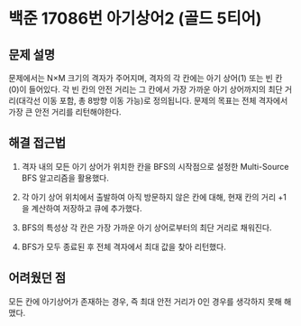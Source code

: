 # 백준 17086번 아기상어2 (골드 5티어)

## 문제 설명

문제에서는 N×M 크기의 격자가 주어지며, 격자의 각 칸에는 아기 상어(1) 또는 빈 칸(0)이 들어있다. 각 빈 칸의 안전 거리는 그 칸에서 가장 가까운 아기 상어까지의 최단 거리(대각선 이동 포함, 총 8방향 이동 가능)로 정의됩니다. 문제의 목표는 전체 격자에서 가장 큰 안전 거리를 리턴해야한다.

## 해결 접근법

1. 격자 내의 모든 아기 상어가 위치한 칸을 BFS의 시작점으로 설정한 Multi-Source BFS 알고리즘을 활용했다.

2. 각 아기 상어 위치에서 출발하여 아직 방문하지 않은 칸에 대해, 현재 칸의 거리 +1을 계산하여 저장하고 큐에 추가했다.

3. BFS의 특성상 각 칸은 가장 가까운 아기 상어로부터의 최단 거리로 채워진다.

4. BFS가 모두 종료된 후 전체 격자에서 최대 값을 찾아 리턴했다.

## 어려웠던 점

모든 칸에 아기상어가 존재하는 경우, 즉 최대 안전 거리가 0인 경우를 생각하지 못해 해맸다.
